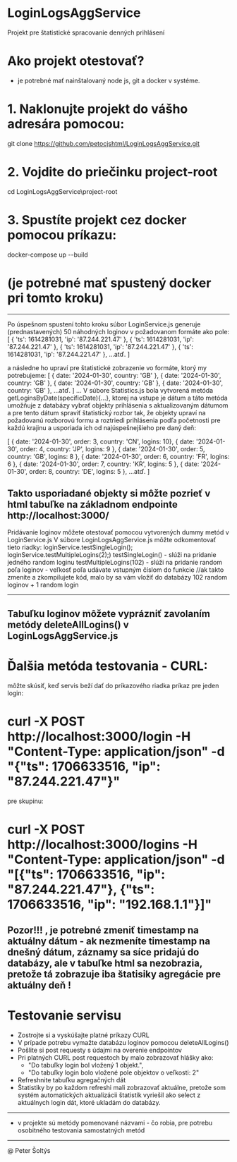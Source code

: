 # LoginLogsAggService
Projekt pre štatistické spracovanie denných prihlásení

# Ako projekt otestovať?
- je potrebné mať nainštalovaný node js, git a docker v systéme.

# 1. Naklonujte projekt do vášho adresára pomocou:
git clone https://github.com/petocjshtml/LoginLogsAggService.git

# 2. Vojdite do priečinku project-root
cd LoginLogsAggService\project-root

# 3. Spustíte projekt cez docker pomocou príkazu:
docker-compose up --build
# (je potrebné mať spustený docker pri tomto kroku)

-------------------------------------------------------------------------

Po úspešnom spustení tohto kroku súbor LoginService.js
generuje (prednastavených) 50 náhodných loginov v požadovanom formáte ako pole:
[
{ 'ts': 1614281031, 'ip': '87.244.221.47' },
{ 'ts': 1614281031, 'ip': '87.244.221.47' },
{ 'ts': 1614281031, 'ip': '87.244.221.47' },
{ 'ts': 1614281031, 'ip': '87.244.221.47' },
...atď.
]

a následne ho upraví pre štatistické zobrazenie vo formáte, ktorý my potrebujeme:
[
{ date: '2024-01-30', country: 'GB' },
{ date: '2024-01-30', country: 'GB' },
{ date: '2024-01-30', country: 'GB' },
{ date: '2024-01-30', country: 'GB' },
...atď.
]
...
V súbore Statistics.js bola vytvorená metóda getLoginsByDate(specificDate){...},
ktorej na vstupe je dátum a táto metóda umožňuje z databázy vybrať objekty prihlásenia
s aktualizovaným dátumom a pre tento dátum spraviť štatistický rozbor tak, že objekty upraví
na požadovanú rozborovú formu a roztriedi prihlásenia podľa početnosti pre každú krajinu 
a usporiada ich od najúspešnejšieho pre daný deň:

[
{ date: '2024-01-30', order: 3, country: 'CN', logins: 10},
{ date: '2024-01-30', order: 4, country: 'JP', logins: 9 },
{ date: '2024-01-30', order: 5, country: 'GB', logins: 8 },
{ date: '2024-01-30', order: 6, country: 'FR', logins: 6 },
{ date: '2024-01-30', order: 7, country: 'KR', logins: 5 },
{ date: '2024-01-30', order: 8, country: 'DE', logins: 5 },
...atď.
]

Takto usporiadané objekty si môžte pozrieť v html tabuľke na základnom endpointe http://localhost:3000/
-----------------------------------------------------------------------------------------------

Pridávanie loginov môžete otestovať pomocou vytvorených dummy metód v LoginService.js
V súbore LoginLogsAggService.js môžte odkomentovať tieto riadky:
loginService.testSingleLogin(); 
loginService.testMultipleLogins(2);)
testSingleLogin() - slúži na pridanie jedného random loginu
testMultipleLogins(102) - slúži na pridanie random poľa loginov - veľkosť poľa udávate vstupným číslom do funkcie
//ak takto zmeníte a zkompilujete kód, malo by sa vám vložiť do databázy 102 random loginov + 1 random login

-----------------------------------------------------------------------------------------------
Tabuľku loginov môžete vyprázniť zavolaním metódy deleteAllLogins() v LoginLogsAggService.js
-----------------------------------------------------------------------------------------------

# Ďalšia metóda testovania - CURL:
môžte skúsiť, keď servis beží dať do príkazového riadka príkaz
pre jeden login:
# curl -X POST http://localhost:3000/login -H "Content-Type: application/json" -d "{\"ts\": 1706633516, \"ip\": \"87.244.221.47\"}"
pre skupinu:
# curl -X POST http://localhost:3000/logins -H "Content-Type: application/json" -d "[{\"ts\": 1706633516, \"ip\": \"87.244.221.47\"}, {\"ts\": 1706633516, \"ip\": \"192.168.1.1\"}]"
Pozor!!! , je potrebné zmeniť timestamp na aktuálny dátum -  ak nezmeníte timestamp na dnešný dátum,
záznamy sa síce pridajú do databázy, ale v tabuľke html sa nezobrazia, pretože tá zobrazuje iba štatisiky agregácie pre aktuálny deň !
-----------------------------------------------------------------------------------------------
# Testovanie servisu
- Zostrojte si a vyskúšajte platné príkazy CURL
- V prípade potrebu vymažte databázu loginov pomocou deleteAllLogins()
- Pošlite si post requesty s údajmi na overenie endpointov
- Pri platných CURL post requestoch by malo zobrazovať hlášky ako: 
	- "Do tabuľky login bol vložený 1 objekt.",
	- "Do tabuľky login bolo vložené pole objektov o veľkosti: 2"
- Refreshnite tabuľku agregačných dát
- Štatistiky by po každom refreshi mali zobrazovať aktuálne, pretože som systém automatických aktualizácii štatistík
  vyriešil ako select z aktuálnych login dát, ktoré ukladám do databázy.
------------------------------------------------------------------------------------------------------------
- v projekte sú metódy pomenované názvami - čo robia, pre potrebu osobitného testovania samostatných metód
------------------------------------------------------------------------------------------------------------
@ Peter Šoltýs
